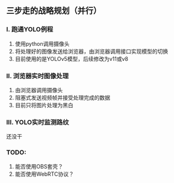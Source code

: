 ## 三步走的战略规划（并行）

### I. 跑通YOLO例程
1. 使用python调用摄像头
2. 将处理好的图像发送给浏览器，由浏览器调用接口实现模型的切换
3. 目前使用的是YOLOv5模型，后续修改为v11或v8

### II. 浏览器实时图像处理
1. 由浏览器调用摄像头
2. 阻塞式发送视频帧并接受处理完成的数据
3. 目前只将图片处理为黑白

### III. YOLO实时监测路纹
还没干

### TODO:
1. 能否使用OBS套壳？
2. 能否使用WebRTC协议？